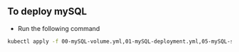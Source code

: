 ## To deploy mySQL 

- Run the following command

```bash
kubectl apply -f 00-mySQL-volume.yml,01-mySQL-deployment.yml,05-mySQL-service.yml,10-mySQL-configMap.yml
```

